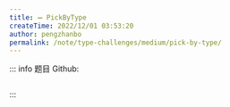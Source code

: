 ```yaml
---
title: ➖ PickByType
createTime: 2022/12/01 03:53:20
author: pengzhanbo
permalink: /note/type-challenges/medium/pick-by-type/
---
```


::: info 题目
Github: []()

```ts
```
:::
